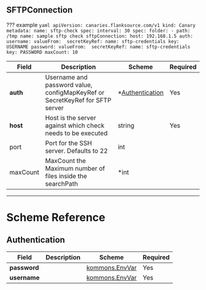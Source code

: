## SFTPConnection

??? example
    ```yaml
    apiVersion: canaries.flanksource.com/v1
    kind: Canary
    metadata:
      name: sftp-check
    spec:
      interval: 30
      spec:
        folder:
          - path: /tmp
            name: sample sftp check
            sftpConnection:
              host: 192.168.1.5
              auth:
                username:
                  valueFrom: 
                    secretKeyRef:
                      name: sftp-credentials
                      key: USERNAME
                password:
                  valueFrom: 
                    secretKeyRef:
                      name: sftp-credentials
                      key: PASSWORD
            maxCount: 10
    ```

| Field | Description | Scheme | Required |
| ----- | ----------- | ------ | -------- |
| **auth** | Username and password value, configMapKeyRef or SecretKeyRef for SFTP server | *[Authentication](#authentication) | Yes |
| **host** | Host is the server against which check needs to be executed | string | Yes |
| port | Port for the SSH server. Defaults to 22 | int |  |
| maxCount | MaxCount the Maximum number of files inside the searchPath | *int |  |

---
# Scheme Reference
## Authentication



| Field | Description | Scheme | Required |
| ----- | ----------- | ------ | -------- |
| **password** |  | [kommons.EnvVar](https://pkg.go.dev/github.com/flanksource/kommons#EnvVar) | Yes |
| **username** |  | [kommons.EnvVar](https://pkg.go.dev/github.com/flanksource/kommons#EnvVar) | Yes |